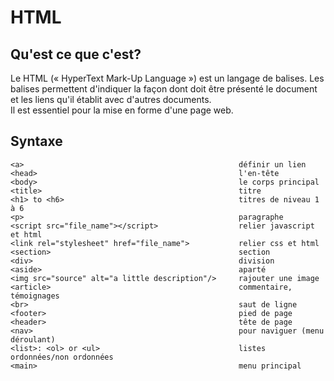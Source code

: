 # HTML  

## Qu'est ce que c'est?  
  Le HTML (« HyperText Mark-Up Language ») est un langage de balises. Les balises permettent 
  d'indiquer la façon dont doit être présenté le document et les liens qu'il établit avec d'autres documents.  
  Il est essentiel pour la mise en forme d'une page web.

## Syntaxe  

    <a>	                                               définir un lien
    <head>                                             l'en-tête 
    <body>                                             le corps principal
    <title>                                            titre
    <h1> to <h6>                                       titres de niveau 1 à 6
    <p>                                                paragraphe
    <script src="file_name"></script>                  relier javascript et html
    <link rel="stylesheet" href="file_name">           relier css et html
    <section>                                          section
    <div>                                              division
    <aside>                                            aparté
    <img src="source" alt="a little description"/>     rajouter une image
    <article>                                          commentaire, témoignages
    <br>                                               saut de ligne
    <footer>                                           pied de page
    <header>                                           tête de page
    <nav>                                              pour naviguer (menu déroulant)
    <list>: <ol> or <ul>                               listes ordonnées/non ordonnées
    <main>                                             menu principal
    
    
    
    
    
    
